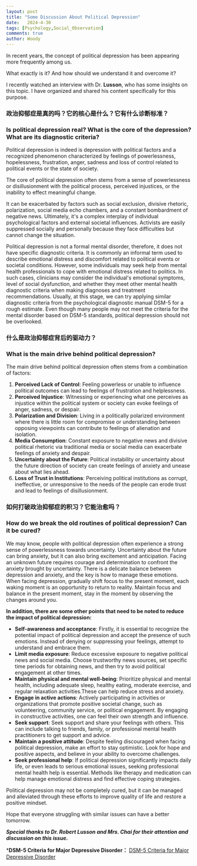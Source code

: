 ```yaml
---
layout: post
title: "Some Discussion About Political Depression"
date:   2024-4-30
tags: [Psychology,Social_Observation]
comments: true
author: Woody
---
```


In recent years, the concept of political depression has been appearing more frequently among us. 

What exactly is it? And how should we understand it and overcome it? 

I recently watched an interview with Dr. **Lusson**, who has some insights on this topic. I have organized and shared his content specifically for this purpose.

### 政治抑郁症是真的吗？它的核心是什么？它有什么诊断标准？
### Is political depression real? What is the core of the depression? What are its diagnostic criteria?

Political depression is indeed is depression with political factors and a recognized phenomenon characterized by feelings of powerlessness, hopelessness, frustration, anger, sadness and loss of control related to political events or the state of society. 

The core of political depression often stems from a sense of powerlessness or disillusionment with the political process, perceived injustices, or the inability to effect meaningful change.

It can be exacerbated by factors such as social exclusion, divisive rhetoric, polarization, social media echo chambers, and a constant bombardment of negative news. Ultimately, it's a complex interplay of individual psychological factors and external societal influences. Activists are easily suppressed socially and personally because they face difficulties but cannot change the situation.

Political depression is not a formal mental disorder, therefore, it does not have specific diagnostic criteria. It is commonly an informal term used to describe emotional distress and discomfort related to political events or societal conditions. However, some individuals may seek help from mental health professionals to cope with emotional distress related to politics. In such cases, clinicians may consider the individual's emotional symptoms, level of social dysfunction, and whether they meet other mental health diagnostic criteria when making diagnoses and treatment recommendations. Usually, at this stage, we can try applying similar diagnostic criteria from the psychological diagnostic manual DSM-5 for a rough estimate. Even though many people may not meet the criteria for the mental disorder based on DSM-5 standards, political depression should not be overlooked.
### 什么是政治抑郁症背后的驱动力？
### What is the main drive behind political depression?

The main drive behind political depression often stems from a combination of factors:

1. **Perceived Lack of Control**: Feeling powerless or unable to influence political outcomes can lead to feelings of frustration and helplessness.
2. **Perceived Injustice**: Witnessing or experiencing what one perceives as injustice within the political system or society can evoke feelings of anger, sadness, or despair.
3. **Polarization and Division**: Living in a politically polarized environment where there is little room for compromise or understanding between opposing viewpoints can contribute to feelings of alienation and isolation.
4. **Media Consumption**: Constant exposure to negative news and divisive political rhetoric via traditional media or social media can exacerbate feelings of anxiety and despair.
5. **Uncertainty about the Future**: Political instability or uncertainty about the future direction of society can create feelings of anxiety and unease about what lies ahead.
6. **Loss of Trust in Institutions**: Perceiving political institutions as corrupt, ineffective, or unresponsive to the needs of the people can erode trust and lead to feelings of disillusionment.

### 如何打破政治抑郁症的积习？它能治愈吗？
### How do we break the old routines of political depression? Can it be cured?

We may know, people with political depression often experience a strong sense of powerlessness towards uncertainty. Uncertainty about the future can bring anxiety, but it can also bring excitement and anticipation. Facing an unknown future requires courage and determination to confront the anxiety brought by uncertainty. There is a delicate balance between depression and anxiety, and the key is how to manage these emotions. When facing depression, gradually shift focus to the present moment, each waking moment is an opportunity to return to reality. Maintain focus and balance in the present moment, stay in the moment by observing the changes around you.

**In addition, there are some other points that need to be noted to reduce the impact of political depression:**

- **Self-awareness and acceptance**: Firstly, it is essential to recognize the potential impact of political depression and accept the presence of such emotions. Instead of denying or suppressing your feelings, attempt to understand and embrace them.
- **Limit media exposure**: Reduce excessive exposure to negative political news and social media. Choose trustworthy news sources, set specific time periods for obtaining news, and then try to avoid political engagement at other times.
- **Maintain physical and mental well-being**: Prioritize physical and mental health, including adequate sleep, healthy eating, moderate exercise, and regular relaxation activities.These can help reduce stress and anxiety.
- **Engage in active actions**: Actively participating in activities or organizations that promote positive societal change, such as volunteering, community service, or political engagement. By engaging in constructive activities, one can feel their own strength and influence.
- **Seek support**: Seek support and share your feelings with others. This can include talking to friends, family, or professional mental health practitioners to get support and advice.
- **Maintain a positive attitude**: Despite feeling discouraged when facing political depression, make an effort to stay optimistic. Look for hope and positive aspects, and believe in your ability to overcome challenges.
- **Seek professional help**: If political depression significantly impacts daily life, or even leads to serious emotional issues, seeking professional mental health help is essential. Methods like therapy and medication can help manage emotional distress and find effective coping strategies.

Political depression may not be completely cured, but it can be managed and alleviated through these efforts to improve quality of life and restore a positive mindset.  

Hope that everyone struggling with similar issues can have a better tomorrow.

***Special thanks to Dr. Robert Lusson and Mrs. Chai for their attention and discussion on this issue.***

***DSM-5 Criteria for Major Depressive Disorder：**
[DSM-5 Criteria for Major Depressive Disorder](https://www.mdcalc.com/calc/10195/dsm-5-criteria-major-depressive-disorder)
